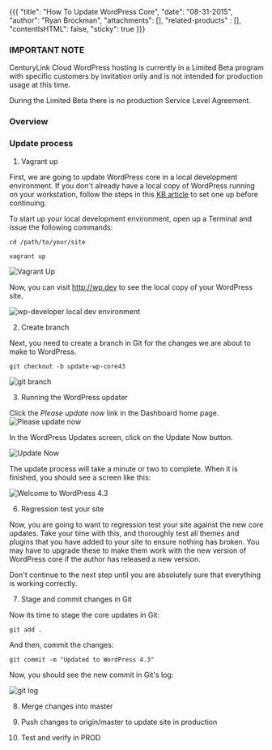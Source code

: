 {{{
  "title": "How To Update WordPress Core",
  "date": "08-31-2015",
  "author": "Ryan Brockman",
  "attachments": [],
  "related-products" : [],
  "contentIsHTML": false,
  "sticky": true
}}}

### IMPORTANT NOTE

CenturyLink Cloud WordPress hosting is currently in a Limited Beta program with specific customers by invitation only and is not intended for production usage at this time.

During the Limited Beta there is no production Service Level Agreement.

### Overview

### Update process

1. Vagrant up

First, we are going to update WordPress core in a local development environment.  If you don't already have a local copy of WordPress running on your workstation, follow the steps in this [KB article](../WordPress/wordpress-local-development.md) to set one up before continuing.

To start up your local development environment, open up a Terminal and issue the following commands:

`cd /path/to/your/site`

`vagrant up`

![Vagrant Up](../images/wp_updating_core/wp_updating_core_1.png)

Now, you can visit http://wp.dev to see the local copy of your WordPress site.

![wp-developer local dev environment](../images/wp_updating_core/wp_updating_core_2.png)

2. Create branch

Next, you need to create a branch in Git for the changes we are about to make to WordPress.

`git checkout -b update-wp-core43`

![git branch](../images/wp_updating_core/wp_updating_core_3.png)

3. Running the WordPress updater

Click the _Please update now_ link in the Dashboard home page.
![Please update now](../images/wp_updating_core/wp_updating_core_4.png)

In the WordPress Updates screen, click on the Update Now button.

![Update Now](../images/wp_updating_core/wp_updating_core_5.png)

The update process will take a minute or two to complete.  When it is finished, you should see a screen like this:

![Welcome to WordPress 4.3](../images/wp_updating_core/wp_updating_core_6.png)

6. Regression test your site

Now, you are going to want to regression test your site against the new core updates.  Take your time with this, and thoroughly test all themes and plugins that you have added to your site to ensure nothing has broken.  You may have to upgrade these to make them work with the new version of WordPress core if the author has released a new version.

Don't continue to the next step until you are absolutely sure that everything is working correctly.

7. Stage and commit changes in Git

Now its time to stage the core updates in Git:

  `git add .`

And then, commit the changes:

  `git commit -m "Updated to WordPress 4.3"`

Now, you should see the new commit in Git's log:

![git log](../images/wp_updating_core/wp_updating_core_7.png)


8. Merge changes into master

9. Push changes to origin/master to update site in production

10. Test and verify in PROD
